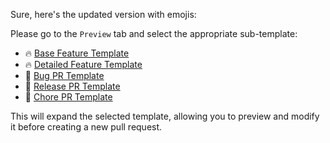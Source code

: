 Sure, here's the updated version with emojis:

Please go to the `Preview` tab and select the appropriate sub-template:

- 🔥 [Base Feature Template](?expand=1&template=feature_template.md)
- 🔥 [Detailed Feature Template](?expand=1&template=detailed_pr.md)
- 🐛 [Bug PR Template](?expand=1&template=bug_pr_template.md)
- 🚀 [Release PR Template](?expand=1&template=release_pr_template.md)
- 🧹 [Chore PR Template](?expand=1&template=chore_pr_template.md)

This will expand the selected template, allowing you to preview and modify it before creating a new pull request.